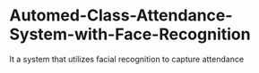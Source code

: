 # Automed-Class-Attendance-System-with-Face-Recognition
It a  system that utilizes facial recognition to capture attendance 
